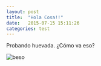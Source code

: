 ```yaml
---
layout: post
title:  "Hola Cosa!!"
date:   2015-07-15 15:11:26
categories: test
---
```

Probando huevada. ¿Cómo va eso?

![beso](https://s16-us2.ixquick.com/cgi-bin/serveimage?url=http://www.imgion.com/images/01/Bear-Hug-.jpg&sp=b88545542a5f0938ee2e253dd419f91c)
